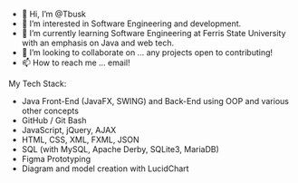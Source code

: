- 👋 Hi, I’m @Tbusk
- 👀 I’m interested in Software Engineering and development.
- 🌱 I’m currently learning Software Engineering at Ferris State University with an emphasis on Java and web tech. 
- 💞️ I’m looking to collaborate on ... any projects open to contributing!
- 📫 How to reach me ... email!

My Tech Stack:
- Java Front-End (JavaFX, SWING) and Back-End using OOP and various other concepts
- GitHub / Git Bash
- JavaScript, jQuery, AJAX
- HTML, CSS, XML, FXML, JSON
- SQL (with MySQL, Apache Derby, SQLite3, MariaDB)
- Figma Prototyping
- Diagram and model creation with LucidChart

<!---
Tbusk/Tbusk is a ✨ special ✨ repository because its `README.md` (this file) appears on your GitHub profile.
You can click the Preview link to take a look at your changes.
--->
